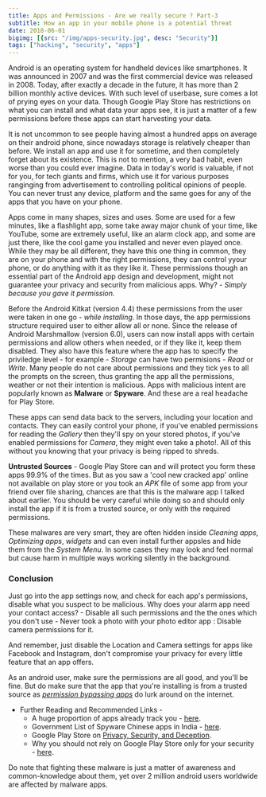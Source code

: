 ```yaml
---
title: Apps and Permissions - Are we really secure ? Part-3 
subtitle: How an app in your mobile phone is a potential threat
date: 2018-06-01
bigimg: [{src: "/img/apps-security.jpg", desc: "Security"}]
tags: ["hacking", "security", "apps"]
---
```

Android is an operating system for handheld devices like smartphones. It was announced in 2007 and was the first commercial device was released in 2008. Today, after exactly a decade in the future, it has more than 2 billion monthly active devices. With such level of userbase, sure comes a lot of prying eyes on your data. Though Google Play Store has restrictions on what you can install and what data your apps see, it is just a matter of a few permissions before these apps can start harvesting your data. 

It is not uncommon to see people having almost a hundred apps on average on their android phone, since nowadays storage is relatively cheaper than before.
We install an app and use it for sometime, and then completely forget about its existence. This is not to mention, a very bad habit, even worse than you could ever imagine. Data in today's world is valuable, if not for you, for tech giants and firms, which use it for various purposes ranginging from advertisement to controlling political opinions of people. You can never trust any device, platform and the same goes for any of the apps that you have on your phone.

Apps come in many shapes, sizes and uses. Some are used for a few minutes, like a flashlight app, some take away major chunk of your time, like YouTube, some are extremely useful, like an alarm clock app, and some are just there, like the cool game you installed and never even played once. While they may be all different, they have this one thing in common, they are on your phone and with the right permissions, they can control yyour phone, or do anything with it as they like it. These permissions though an essential part of the Android app design and development, might not guarantee your privacy and security from malicious apps. Why? - _Simply because you gave it permission._

Before the Android Kitkat (version 4.4) these permissions from the user were taken in one go - _while installing_. In those days, the app permissions structure required user to either allow all or none. Since the release of Android Marshmallow (version 6.0), users can now install apps with certain permissions and allow others when needed, or if they like it, keep them disabled. They also have this feature where the app has to specify the priviledge level - for example - _Storage_ can have two permisions - _Read_ or _Write_. Many people do not care about permissions and they tick yes to all the prompts on the screen, thus granting the app all the permissions, weather or not their intention is malicious. Apps with malicious intent are popularly known as **Malware** or **Spyware**. And these are a real headache for Play Store. 

These apps can send data back to the servers, including your location and contacts. They can easily control your phone, if you've enabled permissions for reading the _Gallery_ then they'll spy on your stored photos, if you've enabled permissions for _Camera_, they might even take a photo!. All of this without you knowing that your privacy is being ripped to shreds.

**Untrusted Sources** - Google Play Store can and will protect you form these apps 99.9% of the times. But as you saw a 'cool new cracked app' online not available on play store or you took an _APK_ file of some app from your friend over file sharing, chances are that this is the malware app I talked about earlier. You should be very careful while doing so and should only install the app if it is from a trusted source, or only with the required permissions.

These malwares are very smart, they are often hidden inside _Cleaning apps_, _Optimizing apps_, _widgets_ and can even install further appsles and hide them from the _System Menu_. In some cases they may look and feel normal but cause harm in multiple ways working silently in the background.


### Conclusion
Just go into the app settings now, and check for each app's permissions, disable what you suspect to be malicious. Why does your alarm app need your contact access? - Disable all such permissions and the the ones which you don't use - Never took a photo with your photo editor app : Disable camera permissions for it.

And remember, just disable the Location and Camera settings for apps like Facebook and Instagram, don't compromise your privacy for every little feature that an app offers. 

As an android user, make sure the permissions are all good, and you'll be fine. But do make sure that the app that you're installing is from a trusted source as [_permission bypassing apps_](https://www.nowsecure.com/blog/2012/01/05/malicious-android-app-sneaks-past-permissions-msnbc-com) do lurk around on the internet.

* Further Reading and Recommended Links - 
	* A huge proportion of apps already track you - [here](https://betanews.com/2017/11/28/android-apps-track-users).
    * Government List of Spyware Chinese apps in India - [here](https://www.financialexpress.com/industry/technology/government-reportedly-lists-42-chinese-apps-as-dangerous-including-truecaller-uc-browser-mi-store-check-if-your-phone-has-any-of-them/954335).
    * Google Play Store on [Privacy, Security, and Deception](https://play.google.com/about/privacy-security-deception).
    * Why you should not rely on Google Play Store only for your security - [here](https://www.zdnet.com/article/android-security-malicious-apps-sneak-back-into-google-play-after-tweaks).  

Do note that fighting these malware is just a matter of awareness and common-knowledge about them, yet over 2 million android users worldwide are affected by malware apps.